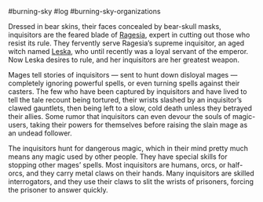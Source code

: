 #burning-sky #log #burning-sky-organizations

Dressed in bear skins, their faces concealed by bear-skull masks, inquisitors are the feared blade of [Ragesia](Ragesia.md), expert in cutting out those who resist its rule. They fervently serve Ragesia’s supreme inquisitor, an aged witch named [Leska](Leska.md), who until recently was a loyal servant of the emperor. Now Leska desires to rule, and her inquisitors are her greatest weapon.
Mages tell stories of inquisitors — sent to hunt down disloyal mages — completely ignoring powerful spells, or even turning spells against their casters. The few who have been captured by inquisitors and have lived to tell the tale recount being tortured, their wrists slashed by an inquisitor’s clawed gauntlets, then being left to a slow, cold death unless they betrayed their allies. Some rumor that inquisitors can even devour the souls of magic-users, taking their powers for themselves before raising the slain mage as an undead follower.
The inquisitors hunt for dangerous magic, which in their mind pretty much means any magic used by other people. They have special skills for stopping other mages’ spells. Most inquisitors are
humans, orcs, or half-orcs, and they carry metal claws on their hands. Many inquisitors are skilled interrogators, and they use their claws to slit the wrists of prisoners, forcing the prisoner to answer
quickly.
